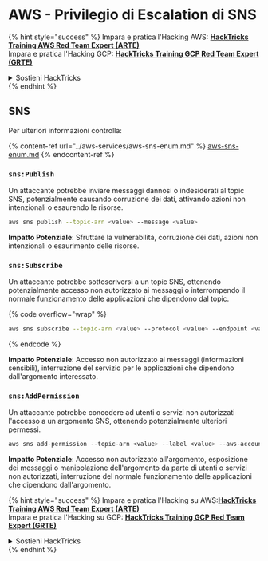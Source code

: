 # AWS - Privilegio di Escalation di SNS

{% hint style="success" %}
Impara e pratica l'Hacking AWS: <img src="/.gitbook/assets/image.png" alt="" data-size="line">[**HackTricks Training AWS Red Team Expert (ARTE)**](https://training.hacktricks.xyz/courses/arte)<img src="/.gitbook/assets/image.png" alt="" data-size="line">\
Impara e pratica l'Hacking GCP: <img src="/.gitbook/assets/image (2).png" alt="" data-size="line">[**HackTricks Training GCP Red Team Expert (GRTE)**<img src="/.gitbook/assets/image (2).png" alt="" data-size="line">](https://training.hacktricks.xyz/courses/grte)

<details>

<summary>Sostieni HackTricks</summary>

* Controlla i [**piani di abbonamento**](https://github.com/sponsors/carlospolop)!
* **Unisciti al** 💬 [**gruppo Discord**](https://discord.gg/hRep4RUj7f) o al [**gruppo telegram**](https://t.me/peass) o **seguici** su **Twitter** 🐦 [**@hacktricks\_live**](https://twitter.com/hacktricks\_live)**.**
* **Condividi trucchi di hacking inviando PR ai** [**HackTricks**](https://github.com/carlospolop/hacktricks) e [**HackTricks Cloud**](https://github.com/carlospolop/hacktricks-cloud) repository di Github.

</details>
{% endhint %}

## SNS

Per ulteriori informazioni controlla:

{% content-ref url="../aws-services/aws-sns-enum.md" %}
[aws-sns-enum.md](../aws-services/aws-sns-enum.md)
{% endcontent-ref %}

### `sns:Publish`

Un attaccante potrebbe inviare messaggi dannosi o indesiderati al topic SNS, potenzialmente causando corruzione dei dati, attivando azioni non intenzionali o esaurendo le risorse.
```bash
aws sns publish --topic-arn <value> --message <value>
```
**Impatto Potenziale**: Sfruttare la vulnerabilità, corruzione dei dati, azioni non intenzionali o esaurimento delle risorse.

### `sns:Subscribe`&#x20;

Un attaccante potrebbe sottoscriversi a un topic SNS, ottenendo potenzialmente accesso non autorizzato ai messaggi o interrompendo il normale funzionamento delle applicazioni che dipendono dal topic.

{% code overflow="wrap" %}
```bash
aws sns subscribe --topic-arn <value> --protocol <value> --endpoint <value>
```
{% endcode %}

**Impatto Potenziale**: Accesso non autorizzato ai messaggi (informazioni sensibili), interruzione del servizio per le applicazioni che dipendono dall'argomento interessato.

### `sns:AddPermission`&#x20;

Un attaccante potrebbe concedere ad utenti o servizi non autorizzati l'accesso a un argomento SNS, ottenendo potenzialmente ulteriori permessi.
```css
aws sns add-permission --topic-arn <value> --label <value> --aws-account-id <value> --action-name <value>
```
**Impatto Potenziale**: Accesso non autorizzato all'argomento, esposizione dei messaggi o manipolazione dell'argomento da parte di utenti o servizi non autorizzati, interruzione del normale funzionamento delle applicazioni che dipendono dall'argomento.

{% hint style="success" %}
Impara e pratica l'Hacking su AWS:<img src="/.gitbook/assets/image.png" alt="" data-size="line">[**HackTricks Training AWS Red Team Expert (ARTE)**](https://training.hacktricks.xyz/courses/arte)<img src="/.gitbook/assets/image.png" alt="" data-size="line">\
Impara e pratica l'Hacking su GCP: <img src="/.gitbook/assets/image (2).png" alt="" data-size="line">[**HackTricks Training GCP Red Team Expert (GRTE)**<img src="/.gitbook/assets/image (2).png" alt="" data-size="line">](https://training.hacktricks.xyz/courses/grte)

<details>

<summary>Sostieni HackTricks</summary>

* Controlla i [**piani di abbonamento**](https://github.com/sponsors/carlospolop)!
* **Unisciti al** 💬 [**gruppo Discord**](https://discord.gg/hRep4RUj7f) o al [**gruppo telegram**](https://t.me/peass) o **seguici** su **Twitter** 🐦 [**@hacktricks\_live**](https://twitter.com/hacktricks\_live)**.**
* **Condividi trucchi di hacking inviando PR ai** [**HackTricks**](https://github.com/carlospolop/hacktricks) e [**HackTricks Cloud**](https://github.com/carlospolop/hacktricks-cloud) repository di Github.

</details>
{% endhint %}
